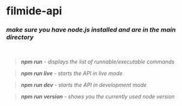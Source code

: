 # filmide-api

### *make sure you have node.js installed and are in the main directory*
<br>

>***npm run*** - *displays the list of runnable/executable commands*

>***npm run live*** - *starts the API in live mode*

>***npm run dev*** - *starts the API in development mode*

>***npm run version*** - *shows you the currently used node version*